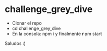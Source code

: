 # challenge_grey_dive

- Clonar el repo
- cd challenge_grey_dive
- En la consola: npm i y finalmente npm start

Saludos :)
